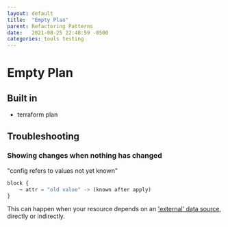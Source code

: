 ```yaml
---
layout: default
title:  "Empty Plan"
parent: Refactoring Patterns
date:   2021-08-25 22:48:59 -0500
categories: tools testing
---
```

# Empty Plan

## Built in
* terraform plan

## Troubleshooting
### Showing changes when nothing has changed
"config refers to values not yet known"

``` terraform
block {
    ~ attr = "old value" -> (known after apply)
}
```

This can happen when your resource depends on an ['external' data source](https://registry.terraform.io/providers/hashicorp/external/latest/docs/data-sources/data_source), directly or indirectly.
